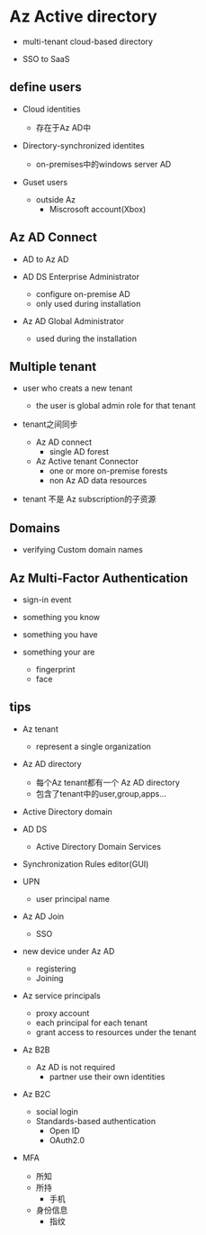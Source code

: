 # Az Active directory

+ multi-tenant cloud-based directory

+ SSO to SaaS

## define users

+ Cloud identities
    + 存在于Az AD中

+ Directory-synchronized identites
    + on-premises中的windows server AD

+ Guset users
    + outside Az
        + Miscrosoft account(Xbox)

## Az AD Connect


+ AD to Az AD

+ AD DS Enterprise Administrator
    + configure on-premise AD
    + only used during installation
+ Az AD Global Administrator
    + used during the installation

## Multiple tenant

+ user who creats a new tenant
    + the user is global admin role for that tenant

+ tenant之间同步
    + Az AD connect
        + single AD forest
    + Az Active tenant Connector
        + one or more on-premise forests
        + non Az AD data resources
+ tenant 不是 Az subscription的子资源


## Domains 

+ verifying Custom domain names


## Az Multi-Factor Authentication

+ sign-in event

+ something you know

+ something you have

+ something your are
    + fingerprint
    + face

## tips
+ Az tenant
    + represent a single organization

+ Az AD directory
    + 每个Az tenant都有一个 Az AD directory
    + 包含了tenant中的user,group,apps...



+ Active Directory domain
+ AD DS
    + Active Directory Domain Services
+ Synchronization Rules editor(GUI)
+ UPN
    + user principal name

+ Az AD Join
    + SSO

+ new device under Az AD
    + registering
    + Joining

+ Az service principals
    + proxy account
    + each principal for each tenant 
    + grant access to resources under the tenant

+ Az B2B
    + Az AD is not required
        + partner use their own identities

+ Az B2C
    + social login
    + Standards-based authentication
        + Open ID
        + OAuth2.0

+ MFA
    + 所知
    + 所持
        + 手机
    + 身份信息
        + 指纹